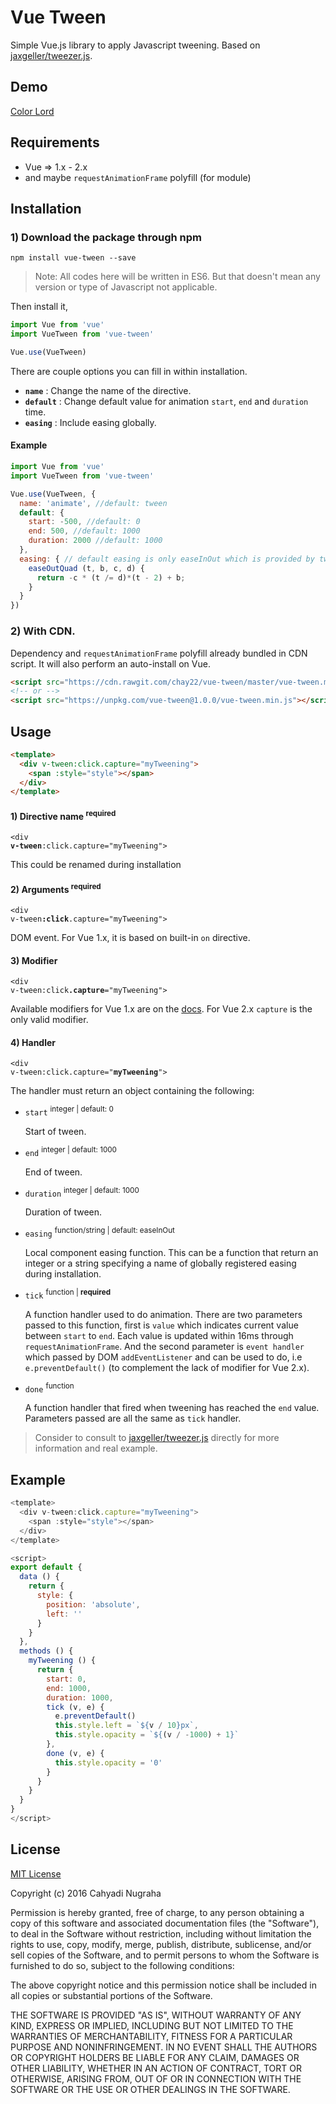 # Vue Tween

Simple Vue.js library to apply Javascript tweening. Based on [jaxgeller/tweezer.js](https://github.com/jaxgeller/tweezer.js/).

## Demo
[Color Lord](https://jsfiddle.net/chay22/e4oq3fg6/)

## Requirements
- Vue => 1.x - 2.x
- and maybe `requestAnimationFrame` polyfill (for module)

## Installation
### 1) Download the package through npm
```shell
npm install vue-tween --save
```
> Note: All codes here will be written in ES6. But that doesn't mean any version or type of Javascript not applicable.

Then install it,
```javascript
import Vue from 'vue'
import VueTween from 'vue-tween'

Vue.use(VueTween)
```
There are couple options you can fill in within installation.
* **`name`** : Change the name of the directive.
* **`default`** : Change default value for animation `start`, `end` and `duration` time.
* **`easing`** : Include easing globally.

#### Example
```javascript
import Vue from 'vue'
import VueTween from 'vue-tween'

Vue.use(VueTween, {
  name: 'animate', //default: tween
  default: {
    start: -500, //default: 0
    end: 500, //default: 1000
    duration: 2000 //default: 1000
  },
  easing: { // default easing is only easeInOut which is provided by tweezer.js
    easeOutQuad (t, b, c, d) { 
      return -c * (t /= d)*(t - 2) + b;
    }
  }
})
```

### 2) With CDN.
Dependency and `requestAnimationFrame` polyfill already bundled in CDN script. It will also perform an auto-install on Vue.
```html
<script src="https://cdn.rawgit.com/chay22/vue-tween/master/vue-tween.min.js"></script>
<!-- or -->
<script src="https://unpkg.com/vue-tween@1.0.0/vue-tween.min.js"></script>
```
## Usage
```html
<template>
  <div v-tween:click.capture="myTweening">
    <span :style="style"></span>
  </div>
</template>
```
#### 1) Directive name <sup>required</sup>
<code>&lt;div <strong>v-tween</strong>:click.capture="myTweening"&gt;</code>

This could be renamed during installation

#### 2) Arguments <sup>required</sup>
<code>&lt;div v-tween<strong>:click</strong>.capture="myTweening"&gt;</code>

DOM event. For Vue 1.x, it is based on built-in `on` directive.

#### 3) Modifier
<code>&lt;div v-tween:click<strong>.capture</strong>="myTweening"&gt;</code>

Available modifiers for Vue 1.x are on the [docs](http://vuejs.org/guide/events.html). For Vue 2.x `capture` is the only valid modifier.

#### 4) Handler
<code>&lt;div v-tween:click.capture="<strong>myTweening</strong>"&gt;</code>

The handler must return an object containing the following:
    
* `start` <sup>integer | default: 0</sup>
    
  Start of tween.
* `end` <sup>integer | default: 1000</sup>

  End of tween.
* `duration` <sup>integer | default: 1000</sup>

  Duration of tween.
* `easing` <sup>function/string | default: easeInOut</sup>

  Local component easing function. This can be a function that return an integer or a string specifying a name of globally registered easing during installation.
* `tick` <sup>function | **required**</sup>

  A function handler used to do animation. There are two parameters passed to this function, first is `value` which indicates current value between
  `start` to `end`. Each value is updated within 16ms through `requestAnimationFrame`. And the second parameter is `event handler` which passed by
  DOM `addEventListener` and can be used to do, i.e `e.preventDefault()` (to complement the lack of modifier for Vue 2.x).
* `done` <sup>function</sup>
  
  A function handler that fired when tweening has reached the `end` value. Parameters passed are all the same as `tick` handler.

> Consider to consult to [jaxgeller/tweezer.js](https://github.com/jaxgeller/tweezer.js/) directly for more information and real example.

## Example
```javascript
<template>
  <div v-tween:click.capture="myTweening">
    <span :style="style"></span>
  </div>
</template>

<script>
export default {
  data () {
    return {
      style: {
        position: 'absolute',
        left: ''
      }
    }
  },
  methods () {
    myTweening () {
      return {
        start: 0,
        end: 1000,
        duration: 1000,
        tick (v, e) {
          e.preventDefault()
          this.style.left = `${v / 10}px`,
          this.style.opacity = `${(v / -1000) + 1}`
        },
        done (v, e) {
          this.style.opacity = '0'
        }
      }
    }
  }
}
</script>
```

## License

[MIT License](https://github.com/chay22/vue-tween/blob/master/LICENSE)

Copyright (c) 2016 Cahyadi Nugraha

Permission is hereby granted, free of charge, to any person obtaining a copy
of this software and associated documentation files (the "Software"), to deal
in the Software without restriction, including without limitation the rights
to use, copy, modify, merge, publish, distribute, sublicense, and/or sell
copies of the Software, and to permit persons to whom the Software is
furnished to do so, subject to the following conditions:

The above copyright notice and this permission notice shall be included in all
copies or substantial portions of the Software.

THE SOFTWARE IS PROVIDED "AS IS", WITHOUT WARRANTY OF ANY KIND, EXPRESS OR
IMPLIED, INCLUDING BUT NOT LIMITED TO THE WARRANTIES OF MERCHANTABILITY,
FITNESS FOR A PARTICULAR PURPOSE AND NONINFRINGEMENT. IN NO EVENT SHALL THE
AUTHORS OR COPYRIGHT HOLDERS BE LIABLE FOR ANY CLAIM, DAMAGES OR OTHER
LIABILITY, WHETHER IN AN ACTION OF CONTRACT, TORT OR OTHERWISE, ARISING FROM,
OUT OF OR IN CONNECTION WITH THE SOFTWARE OR THE USE OR OTHER DEALINGS IN THE
SOFTWARE.
